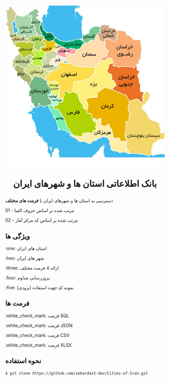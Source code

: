 
<p align="center">
 <img src="https://github.com/zebardast-dev/Cities-of-Iran/blob/main/images/iran.jpg">
</p>

# <p align="center">بانک اطلاعاتی استان ها و شهرهای ایران</p>

دسترسی به استان ها و شهرهای ایران با **فرمت های مختلف**
<div>
01 - مرتب شده بر اساس حروف الفبا
</div>
<p>
02 - مرتب شده بر اساس کد مرکز آمار
</p>


## ویژگی ها
<div dir="auto">
<p>
:one: استان های ایران
</p>
<p>
:two: شهر های ایران
</p>
<p>
:three: ارائه 4 فرمت مختلف
</p>  
<p>
:four: بروزرسانی مداوم
</p>   
<p>
:five: نمونه کد جهت استفاده (بزودی)
</p> 
</div>

## فرمت ها
<div dir="auto">
<p>
:white_check_mark: فرمت SQL
</p>
<p>
:white_check_mark: فرمت JSON
</p>
<p>
:white_check_mark: فرمت CSV 
</p>  
<p>
:white_check_mark: فرمت XLSX
</p>   

## نحوه استفاده
  
```bash
$ git clone https://github.com/zebardast-dev/Cities-of-Iran.git
